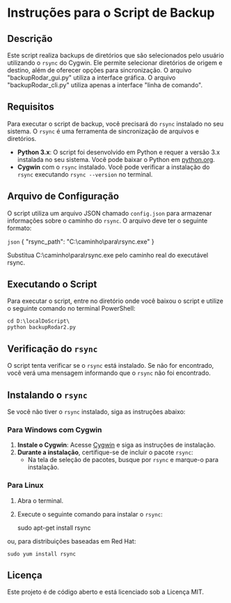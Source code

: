 # Instruções para o Script de Backup

## Descrição

Este script realiza backups de diretórios que são selecionados pelo usuário utilizando o `rsync` do Cygwin. Ele permite selecionar diretórios de origem e destino, além de oferecer opções para sincronização.
O arquivo "backupRodar_gui.py" utiliza a interface gráfica.
O arquivo "backupRodar_cli.py" utiliza apenas a interface "linha de comando".

## Requisitos

Para executar o script de backup, você precisará do `rsync` instalado no seu sistema. O `rsync` é uma ferramenta de sincronização de arquivos e diretórios.

- **Python 3.x**: O script foi desenvolvido em Python e requer a versão 3.x instalada no seu sistema. Você pode baixar o Python em [python.org](https://www.python.org/downloads/).
- **Cygwin** com o `rsync` instalado. Você pode verificar a instalação do `rsync` executando `rsync --version` no terminal.

## Arquivo de Configuração

O script utiliza um arquivo JSON chamado `config.json` para armazenar informações sobre o caminho do `rsync`. O arquivo deve ter o seguinte formato:

`json`
{
    "rsync_path": "C:\\caminho\\para\\rsync.exe"
}

Substitua C:\\caminho\\para\\rsync.exe pelo caminho real do executável rsync.

## Executando o Script

Para executar o script, entre no diretório onde você baixou o script e utilize o seguinte comando no terminal PowerShell:
    
    cd D:\localDoScript\
    python backupRodar2.py

## Verificação do `rsync`

O script tenta verificar se o `rsync` está instalado. Se não for encontrado, você verá uma mensagem informando que o `rsync` não foi encontrado.

## Instalando o `rsync`

Se você não tiver o `rsync` instalado, siga as instruções abaixo:

### Para Windows com Cygwin

1. **Instale o Cygwin**: Acesse [Cygwin](https://www.cygwin.com/) e siga as instruções de instalação.
2. **Durante a instalação**, certifique-se de incluir o pacote `rsync`:
   - Na tela de seleção de pacotes, busque por `rsync` e marque-o para instalação.

### Para Linux

1. Abra o terminal.
2. Execute o seguinte comando para instalar o `rsync`:

   sudo apt-get install rsync

ou, para distribuições baseadas em Red Hat:

    sudo yum install rsync

## Licença
Este projeto é de código aberto e está licenciado sob a Licença MIT.
